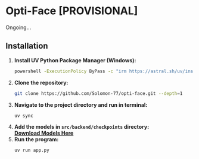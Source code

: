 # Opti-Face [PROVISIONAL]

Ongoing...

## Installation

1. **Install UV Python Package Manager (Windows):**
    ```bash
    powershell -ExecutionPolicy ByPass -c "irm https://astral.sh/uv/install.ps1 | iex"
    ```
2. **Clone the repository:**
    ```bash
    git clone https://github.com/Solomon-77/opti-face.git --depth=1
    ```
3. **Navigate to the project directory and run in terminal:**
    ```bash
    uv sync
    ```
4. **Add the models in `src/backend/checkpoints` directory:**<br>
    [**Download Models Here**](https://drive.google.com/drive/folders/1kYFrHNeyw3TNP0XMigu7uaTgLHG1BuhQ?usp=sharing)
5. **Run the program:**
    ```bash
    uv run app.py
    ```